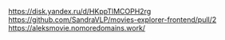 https://disk.yandex.ru/d/HKppTlMCOPH2rg
https://github.com/SandraVLP/movies-explorer-frontend/pull/2
https://aleksmovie.nomoredomains.work/
